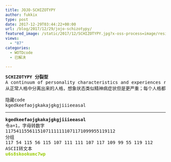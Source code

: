 ```yaml
---
title: JOJO-SCHIZOTYPY
author: fukkix
type: post
date: 2017-12-29T03:44:22+00:00
url: /blog/2017/12/29/jojo-schizotypy/
featured_image: /static/2017/12/SCHIZOTYPY.jpg?x-oss-process=image/resize,m_fill,w_568,h_220
views:
  - "87"
categories:
  - WOTDcode
  - 已解决

---
```

<pre><strong>SCHIZOTYPY 分裂型</strong>
A continuum of personality characteristics and experiences ranging from normal dissociative, imaginative states to more extreme states related to psychosis; a constellation of personality traits that are evident in some degree in everyone.
从正常人格中分离出来的人格，想象状态类似精神病症状但是更严重；每个人格都有明显的个性

隐藏code
kgedkeefaojgkakajgkgjiiieeasal
<!--more--></pre>

* * *

<pre><strong>kgedkeefaojgkakajgkgjiiieeasal
</strong>令a=1，字母转数字
11754115561151071111111071171099955119112
分组
117 54 115 56 115 107 111 111 107 117 109 99 55 119 112
ASCII转文本<strong>
<span style="color: #99cc00;">u6s8skookumc7wp</span>
</strong></pre>